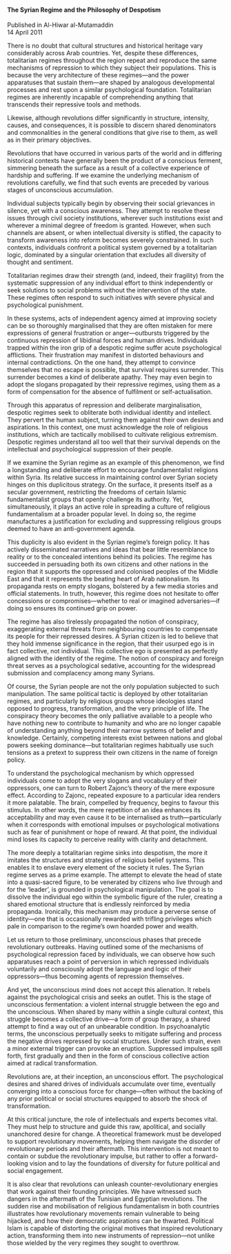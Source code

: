 <h4>The Syrian Regime and the Philosophy of Despotism</h4>

Published in Al-Hiwar al-Mutamaddin
<br>
14 April 2011

There is no doubt that cultural structures and historical heritage vary considerably across Arab countries. Yet, despite these differences, totalitarian regimes throughout the region repeat and reproduce the same mechanisms of repression to which they subject their populations. This is because the very architecture of these regimes—and the power apparatuses that sustain them—are shaped by analogous developmental processes and rest upon a similar psychological foundation. Totalitarian regimes are inherently incapable of comprehending anything that transcends their repressive tools and methods.

Likewise, although revolutions differ significantly in structure, intensity, causes, and consequences, it is possible to discern shared denominators and commonalities in the general conditions that give rise to them, as well as in their primary objectives.

Revolutions that have occurred in various parts of the world and in differing historical contexts have generally been the product of a conscious ferment, simmering beneath the surface as a result of a collective experience of hardship and suffering. If we examine the underlying mechanism of revolutions carefully, we find that such events are preceded by various stages of unconscious accumulation.

Individual subjects typically begin by observing their social grievances in silence, yet with a conscious awareness. They attempt to resolve these issues through civil society institutions, wherever such institutions exist and wherever a minimal degree of freedom is granted. However, when such channels are absent, or when intellectual diversity is stifled, the capacity to transform awareness into reform becomes severely constrained. In such contexts, individuals confront a political system governed by a totalitarian logic, dominated by a singular orientation that excludes all diversity of thought and sentiment.

Totalitarian regimes draw their strength (and, indeed, their fragility) from the systematic suppression of any individual effort to think independently or seek solutions to social problems without the intervention of the state. These regimes often respond to such initiatives with severe physical and psychological punishment.

In these systems, acts of independent agency aimed at improving society can be so thoroughly marginalised that they are often mistaken for mere expressions of general frustration or anger—outbursts triggered by the continuous repression of libidinal forces and human drives. Individuals trapped within the iron grip of a despotic regime suffer acute psychological afflictions. Their frustration may manifest in distorted behaviours and internal contradictions. On the one hand, they attempt to convince themselves that no escape is possible, that survival requires surrender. This surrender becomes a kind of deliberate apathy. They may even begin to adopt the slogans propagated by their repressive regimes, using them as a form of compensation for the absence of fulfilment or self-actualisation.

Through this apparatus of repression and deliberate marginalisation, despotic regimes seek to obliterate both individual identity and intellect. They pervert the human subject, turning them against their own desires and aspirations. In this context, one must acknowledge the role of religious institutions, which are tactically mobilised to cultivate religious extremism. Despotic regimes understand all too well that their survival depends on the intellectual and psychological suppression of their people.

If we examine the Syrian regime as an example of this phenomenon, we find a longstanding and deliberate effort to encourage fundamentalist religions within Syria. Its relative success in maintaining control over Syrian society hinges on this duplicitous strategy. On the surface, it presents itself as a secular government, restricting the freedoms of certain Islamic fundamentalist groups that openly challenge its authority. Yet, simultaneously, it plays an active role in spreading a culture of religious fundamentalism at a broader popular level. In doing so, the regime manufactures a justification for excluding and suppressing religious groups deemed to have an anti-government agenda.

This duplicity is also evident in the Syrian regime’s foreign policy. It has actively disseminated narratives and ideas that bear little resemblance to reality or to the concealed intentions behind its policies. The regime has succeeded in persuading both its own citizens and other nations in the region that it supports the oppressed and colonised peoples of the Middle East and that it represents the beating heart of Arab nationalism. Its propaganda rests on empty slogans, bolstered by a few media stories and official statements. In truth, however, this regime does not hesitate to offer concessions or compromises—whether to real or imagined adversaries—if doing so ensures its continued grip on power.

The regime has also tirelessly propagated the notion of conspiracy, exaggerating external threats from neighbouring countries to compensate its people for their repressed desires. A Syrian citizen is led to believe that they hold immense significance in the region, that their usurped ego is in fact collective, not individual. This collective ego is presented as perfectly aligned with the identity of the regime. The notion of conspiracy and foreign threat serves as a psychological sedative, accounting for the widespread submission and complacency among many Syrians.

Of course, the Syrian people are not the only population subjected to such manipulation. The same political tactic is deployed by other totalitarian regimes, and particularly by religious groups whose ideologies stand opposed to progress, transformation, and the very principle of life. The conspiracy theory becomes the only palliative available to a people who have nothing new to contribute to humanity and who are no longer capable of understanding anything beyond their narrow systems of belief and knowledge. Certainly, competing interests exist between nations and global powers seeking dominance—but totalitarian regimes habitually use such tensions as a pretext to suppress their own citizens in the name of foreign policy.

To understand the psychological mechanism by which oppressed individuals come to adopt the very slogans and vocabulary of their oppressors, one can turn to Robert Zajonc’s theory of the mere exposure effect. According to Zajonc, repeated exposure to a particular idea renders it more palatable. The brain, compelled by frequency, begins to favour this stimulus. In other words, the mere repetition of an idea enhances its acceptability and may even cause it to be internalised as truth—particularly when it corresponds with emotional impulses or psychological motivations such as fear of punishment or hope of reward. At that point, the individual mind loses its capacity to perceive reality with clarity and detachment.

The more deeply a totalitarian regime sinks into despotism, the more it imitates the structures and strategies of religious belief systems. This enables it to enslave every element of the society it rules. The Syrian regime serves as a prime example. The attempt to elevate the head of state into a quasi-sacred figure, to be venerated by citizens who live through and for the ‘leader’, is grounded in psychological manipulation. The goal is to dissolve the individual ego within the symbolic figure of the ruler, creating a shared emotional structure that is endlessly reinforced by media propaganda. Ironically, this mechanism may produce a perverse sense of identity—one that is occasionally rewarded with trifling privileges which pale in comparison to the regime’s own hoarded power and wealth.

Let us return to those preliminary, unconscious phases that precede revolutionary outbreaks. Having outlined some of the mechanisms of psychological repression faced by individuals, we can observe how such apparatuses reach a point of perversion in which repressed individuals voluntarily and consciously adopt the language and logic of their oppressors—thus becoming agents of repression themselves.

And yet, the unconscious mind does not accept this alienation. It rebels against the psychological crisis and seeks an outlet. This is the stage of unconscious fermentation: a violent internal struggle between the ego and the unconscious. When shared by many within a single cultural context, this struggle becomes a collective drive—a form of group therapy, a shared attempt to find a way out of an unbearable condition. In psychoanalytic terms, the unconscious perpetually seeks to mitigate suffering and process the negative drives repressed by social structures. Under such strain, even a minor external trigger can provoke an eruption. Suppressed impulses spill forth, first gradually and then in the form of conscious collective action aimed at radical transformation.

Revolutions are, at their inception, an unconscious effort. The psychological desires and shared drives of individuals accumulate over time, eventually converging into a conscious force for change—often without the backing of any prior political or social structures equipped to absorb the shock of transformation.

At this critical juncture, the role of intellectuals and experts becomes vital. They must help to structure and guide this raw, apolitical, and socially unanchored desire for change. A theoretical framework must be developed to support revolutionary movements, helping them navigate the disorder of revolutionary periods and their aftermath. This intervention is not meant to contain or subdue the revolutionary impulse, but rather to offer a forward-looking vision and to lay the foundations of diversity for future political and social engagement.

It is also clear that revolutions can unleash counter-revolutionary energies that work against their founding principles. We have witnessed such dangers in the aftermath of the Tunisian and Egyptian revolutions. The sudden rise and mobilisation of religious fundamentalism in both countries illustrates how revolutionary movements remain vulnerable to being hijacked, and how their democratic aspirations can be thwarted. Political Islam is capable of distorting the original motives that inspired revolutionary action, transforming them into new instruments of repression—not unlike those wielded by the very regimes they sought to overthrow.